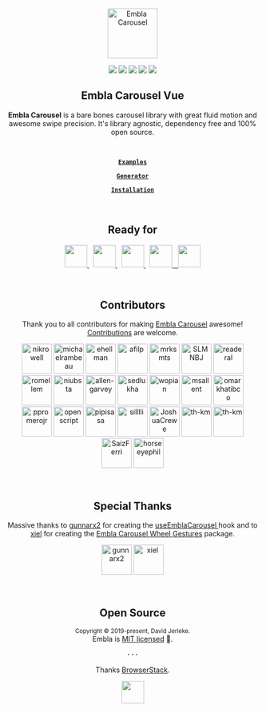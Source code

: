 <br />
<div align="center">
  <p align="center">
    <a href="https://www.embla-carousel.com/"><img width="100" height="100" src="https://www.embla-carousel.com/embla-logo.svg" alt="Embla Carousel">
    </a>
  </p>

  <p align="center">
    <a href="https://opensource.org/licenses/MIT"><img src="https://img.shields.io/npm/l/embla-carousel?color=%238ab4f8"></a>
    <a href="https://www.npmjs.com/package/embla-carousel-vue"><img src="https://img.shields.io/npm/v/embla-carousel-vue.svg?color=%23c1a8e2"></a>
    <a href="https://github.com/davidjerleke/embla-carousel/actions?query=workflow%3A%22Continuous+Integration%22"><img src="https://img.shields.io/github/actions/workflow/status/davidjerleke/embla-carousel/cd.yml?color=%238ab4f8"></a>
    <a href="https://prettier.io"><img src="https://img.shields.io/badge/code_style-prettier-ff69b4.svg?style=flat&color=%23c1a8e2"></a>
    <a href="https://bundlephobia.com/result?p=embla-carousel-vue@latest"><img src="https://img.shields.io/bundlephobia/minzip/embla-carousel-vue?color=%238ab4f8&label=gzip%20size">
    </a>
  </p>

  <strong>
    <h2 align="center">Embla Carousel Vue</h2>
  </strong>

  <p align="center">
    <strong>Embla Carousel</strong> is a bare bones carousel library with great fluid motion and awesome swipe precision. It's library agnostic, dependency free and 100% open source.
  </p>

  <br>

  <p align="center">
    <strong>
      <code>&nbsp;<a href="https://www.embla-carousel.com/examples/predefined/">Examples</a>&nbsp;</code>
    </strong>
  </p>

  <p align="center">
    <strong>
      <code>&nbsp;<a href="https://www.embla-carousel.com/examples/generator/">Generator</a>&nbsp;</code>
    </strong>
  </p>

  <p align="center">
    <strong>
      <code>&nbsp;<a href="https://www.embla-carousel.com/get-started/#choose-installation-type">Installation</a>&nbsp;</code>
    </strong>
  </p>
</div>

<br>

<div align="center">
  <strong>
    <h2 align="center">Ready for</h2>
  </strong>
  
  <p align="center">
    <a href="https://www.embla-carousel.com/get-started/module/">
      <img src="https://www.embla-carousel.com/javascript-logo.svg" width="45" height="45" />
    </a>
    &nbsp;
    <a href="https://www.embla-carousel.com/get-started/module/">
      <img src="https://www.embla-carousel.com/typescript-logo.svg" width="45" height="45" />
    </a>
    &nbsp;
    <a href="https://www.embla-carousel.com/get-started/react/">
      <img src="https://www.embla-carousel.com/react-logo.svg" width="45" height="45" />
    </a>
    &nbsp;
    <a href="https://www.embla-carousel.com/get-started/vue/">
      <img src="https://www.embla-carousel.com/vue-logo.svg" width="45" height="45" />
    &nbsp;
    <a href="https://www.embla-carousel.com/get-started/svelte/">
      <img src="https://www.embla-carousel.com/svelte-logo.svg" width="45" height="45" />
    </a>
  </p>
</div>

<br>

<div align="center">
  <strong>
    <h2 align="center">Contributors</h2>
  </strong>
  <p align="center">
    Thank you to all contributors for making <a href="https://www.embla-carousel.com/">Embla Carousel</a> awesome! <a href="https://github.com/davidjerleke/embla-carousel/blob/master/.github/CONTRIBUTING.md">Contributions</a> are welcome.
  </p>
  <p align="center">
    <a href="https://github.com/nikrowell"><img src="https://avatars2.githubusercontent.com/u/260039?s=120&v=4" title="nikrowell" width="60" height="60" style="max-width:100%;"></a>
    <a href="https://github.com/michaelrambeau"><img src="https://avatars0.githubusercontent.com/u/5546996?s=120&v=4" title="michaelrambeau" width="60" height="60" style="max-width:100%;"></a>
    <a href="https://github.com/ehellman"><img src="https://avatars3.githubusercontent.com/u/586152?s=120&v=4" title="ehellman" width="60" height="60" style="max-width:100%;"></a>
    <a href="https://github.com/afilp"><img src="https://avatars0.githubusercontent.com/u/7850073?s=120&v=4" title="afilp" width="60" height="60" style="max-width:100%;"></a>
    <a href="https://github.com/mrksmts"><img src="https://avatars1.githubusercontent.com/u/437794?s=120&v=4" title="mrksmts" width="60" height="60" style="max-width:100%;"></a>
    <a href="https://github.com/SLMNBJ"><img src="https://avatars2.githubusercontent.com/u/30017004?s=120&v=4" title="SLMNBJ" width="60" height="60" style="max-width:100%;"></a>
    <a href="https://github.com/readeral"><img src="https://avatars0.githubusercontent.com/u/15904136?s=120&v=4" title="readeral" width="60" height="60" style="max-width:100%;"></a>
    <a href="https://github.com/romellem"><img src="https://avatars2.githubusercontent.com/u/8504000?s=120&v=4" title="romellem" width="60" height="60" style="max-width:100%;"></a>
    <a href="https://github.com/niubsta"><img src="https://avatars0.githubusercontent.com/u/270320?s=120&v=4" title="niubsta" width="60" height="60" style="max-width:100%;"></a>
    <a href="https://github.com/allen-garvey"><img src="https://avatars1.githubusercontent.com/u/9314727?s=120s&v=4" title="allen-garvey" width="60" height="60" style="max-width:100%;"></a>
    <a href="https://github.com/sedlukha"><img src="https://avatars3.githubusercontent.com/u/14075940?s=120&v=4" title="sedlukha" width="60" height="60" style="max-width:100%;"></a>
    <a href="https://github.com/wopian"><img src="https://avatars3.githubusercontent.com/u/3440094?s=120&v=4" title="wopian" width="60" height="60" style="max-width:100%;"></a>
    <a href="https://github.com/msallent"><img src="https://avatars3.githubusercontent.com/u/8879212?s=120&v=4" title="msallent" width="60" height="60" style="max-width:100%;"></a>
    <a href="https://github.com/omarkhatibco"><img src="https://avatars1.githubusercontent.com/u/9054278?s=120&v=4" title="omarkhatibco" width="60" height="60" style="max-width:100%;"></a>
    <a href="https://github.com/ppromerojr"><img src="https://avatars1.githubusercontent.com/u/15343254?s=120&v=4" title="ppromerojr" width="60" height="60" style="max-width:100%;"></a>
    <a href="https://github.com/openscript"><img src="https://avatars3.githubusercontent.com/u/1105080?s=120&v=4" title="openscript" width="60" height="60" style="max-width:100%;"></a>
    <a href="https://github.com/pipisasa"><img src="https://avatars.githubusercontent.com/u/54534600?s=120&v=4" title="pipisasa" width="60" height="60" style="max-width:100%;"></a>
    <a href="https://github.com/silllli"><img src="https://avatars.githubusercontent.com/u/9334305?s=120&v=4" title="silllli" width="60" height="60" style="max-width:100%;"></a>
    <a href="https://github.com/JoshuaCrewe"><img src="https://avatars.githubusercontent.com/u/12238901?s=120&v=4" title="JoshuaCrewe" width="60" height="60" style="max-width:100%;"></a>
    <a href="https://github.com/th-km"><img src="https://avatars.githubusercontent.com/u/35410212?s=120&v=4" title="th-km" width="60" height="60" style="max-width:100%;"></a>
    <a href="https://github.com/rojadesign"><img src="https://avatars.githubusercontent.com/u/35687281?s=120&v=4" title="th-km"" width="60" height="60" style="max-width:100%;"></a>
    <a href="https://github.com/SaizFerri"><img src="https://avatars.githubusercontent.com/u/19834971?s=120&v=4" title="SaizFerri" width="60" height="60" style="max-width:100%;"></a>
    <a href="https://github.com/horseeyephil"><img src="https://avatars.githubusercontent.com/u/32337092?s=120&v=4" title="horseeyephil" width="60" height="60" style="max-width:100%;"></a>
  </p>
</div>

<br>

<div align="center">
  <strong>
    <h2 align="center">Special Thanks</h2>
  </strong>
  <p align="center">
    Massive thanks to <a href="https://github.com/gunnarx2">gunnarx2</a> for creating the <a href="https://www.embla-carousel.com/get-started/react/">useEmblaCarousel </a> hook and to <a href="https://github.com/xiel">xiel</a> for creating the <a href="https://github.com/xiel/embla-carousel-wheel-gestures">Embla Carousel Wheel Gestures</a> package.
  </p>
  <p align="center">
    <a href="https://github.com/gunnarx2"><img src="https://avatars2.githubusercontent.com/u/10469652?s=120&v=4" title="gunnarx2" width="60" height="60" style="max-width:100%;"></a>
    <a href="https://github.com/xiel"><img src="https://avatars0.githubusercontent.com/u/615522?s=120&v=4" title="xiel" width="60" height="60" style="max-width:100%;"></a>
  </p>
</div>

<br>

<h2 align="center">Open Source</h2>

<p align="center">
  <sup>Copyright © 2019-present, David Jerleke.</sup><br>
  Embla is <a href="https://github.com/davidjerleke/embla-carousel/blob/master/LICENSE">MIT licensed</a> 💖.
</p>

<p align="center">
  <strong>· · ·</strong>
</p>

<p align="center">
  Thanks <a href="https://www.browserstack.com">BrowserStack</a>.
</p>

<p align="center">
  <a href="https://www.browserstack.com">
    <img src="https://www.embla-carousel.com/browserstack-logo.svg" width="45" height="45" />
    </a>
</p>
